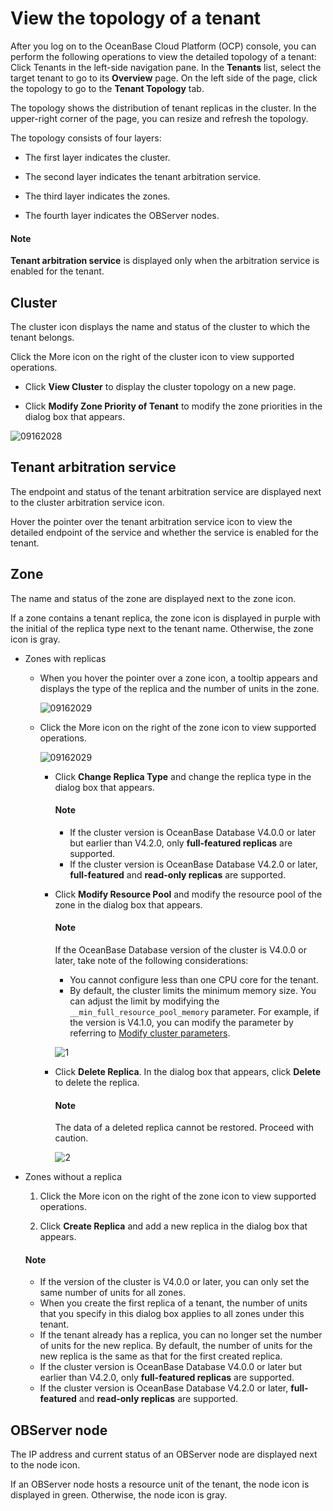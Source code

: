 # View the topology of a tenant

After you log on to the OceanBase Cloud Platform (OCP) console, you can perform the following operations to view the detailed topology of a tenant: Click Tenants in the left-side navigation pane. In the **Tenants** list, select the target tenant to go to its **Overview** page. On the left side of the page, click the topology to go to the **Tenant Topology** tab.

The topology shows the distribution of tenant replicas in the cluster. In the upper-right corner of the page, you can resize and refresh the topology.

The topology consists of four layers:

* The first layer indicates the cluster.

* The second layer indicates the tenant arbitration service.

* The third layer indicates the zones.

* The fourth layer indicates the OBServer nodes.

<main id="notice" type='explain'>
  <h4>Note</h4>
  <p><b>Tenant arbitration service</b> is displayed only when the arbitration service is enabled for the tenant. </p>
  </main>

## Cluster

The cluster icon displays the name and status of the cluster to which the tenant belongs.

Click the More icon on the right of the cluster icon to view supported operations.

* Click **View Cluster** to display the cluster topology on a new page.

* Click **Modify Zone Priority of Tenant** to modify the zone priorities in the dialog box that appears.

![09162028](https://obbusiness-private.oss-cn-shanghai.aliyuncs.com/doc/img/ocp/420/420-en/%E6%9F%A5%E7%9C%8B%E9%9B%86%E7%BE%A4.png)

## Tenant arbitration service

The endpoint and status of the tenant arbitration service are displayed next to the cluster arbitration service icon.

Hover the pointer over the tenant arbitration service icon to view the detailed endpoint of the service and whether the service is enabled for the tenant.

## Zone

The name and status of the zone are displayed next to the zone icon.

If a zone contains a tenant replica, the zone icon is displayed in purple with the initial of the replica type next to the tenant name. Otherwise, the zone icon is gray.

* Zones with replicas

  * When you hover the pointer over a zone icon, a tooltip appears and displays the type of the replica and the number of units in the zone.

      ![09162029](https://obbusiness-private.oss-cn-shanghai.aliyuncs.com/doc/img/ocp/420/420-en/zone%E5%89%AF%E6%9C%AC%E7%B1%BB%E5%9E%8B.png)

  * Click the More icon on the right of the zone icon to view supported operations.

      ![09162029](https://obbusiness-private.oss-cn-shanghai.aliyuncs.com/doc/img/ocp/420/420-en/zone%E6%93%8D%E4%BD%9C%E5%88%97%E8%A1%A8.png)

    * Click **Change Replica Type** and change the replica type in the dialog box that appears.

         <main id="notice" type='explain'>
         <h4>Note</h4>
         <p><ul><li>If the cluster version is OceanBase Database V4.0.0 or later but earlier than V4.2.0, only <b>full-featured replicas</b> are supported. </li><li>If the cluster version is OceanBase Database V4.2.0 or later, <b>full-featured</b> and <b>read-only replicas</b> are supported. </li></ul></p>
         </main>

    * Click **Modify Resource Pool** and modify the resource pool of the zone in the dialog box that appears.

         <main id="notice" type='explain'>
         <h4>Note</h4>
         <p>If the OceanBase Database version of the cluster is V4.0.0 or later, take note of the following considerations:<ul><li>You cannot configure less than one CPU core for the tenant. </li><li>By default, the cluster limits the minimum memory size. You can adjust the limit by modifying the <code>__min_full_resource_pool_memory</code> parameter. For example, if the version is V4.1.0, you can modify the parameter by referring to <a href="https://www.oceanbase.com/docs/common-oceanbase-database-cn-10000000001697240">Modify cluster parameters</a>.</p>
         </main>

         ![1](https://obbusiness-private.oss-cn-shanghai.aliyuncs.com/doc/img/ocp/420/420-en/%E4%BF%AE%E6%94%B9%E8%B5%84%E6%BA%90%E6%B1%A0.png)

    * Click **Delete Replica**. In the dialog box that appears, click **Delete** to delete the replica.

         <main id="notice" type='explain'>
         <h4>Note</h4>
         <p>The data of a deleted replica cannot be restored. Proceed with caution. </p>
         </main>

         ![2](https://obbusiness-private.oss-cn-shanghai.aliyuncs.com/doc/img/ocp/420/420-en/%E5%88%A0%E9%99%A4%E5%89%AF%E6%9C%AC.png)

* Zones without a replica

   1. Click the More icon on the right of the zone icon to view supported operations.

   2. Click **Create Replica** and add a new replica in the dialog box that appears.

   <main id="notice" type='explain'>
   <h4>Note</h4>
   <p><ul><li>If the version of the cluster is V4.0.0 or later, you can only set the same number of units for all zones. </li><li>When you create the first replica of a tenant, the number of units that you specify in this dialog box applies to all zones under this tenant. </li><li>If the tenant already has a replica, you can no longer set the number of units for the new replica. By default, the number of units for the new replica is the same as that for the first created replica. <li>If the cluster version is OceanBase Database V4.0.0 or later but earlier than V4.2.0, only <b>full-featured replicas</b> are supported. </li><li>If the cluster version is OceanBase Database V4.2.0 or later, <b>full-featured</b> and <b>read-only replicas</b> are supported. </li></ul></p>
   </main>

## OBServer node

The IP address and current status of an OBServer node are displayed next to the node icon.

If an OBServer node hosts a resource unit of the tenant, the node icon is displayed in green. Otherwise, the node icon is gray.
